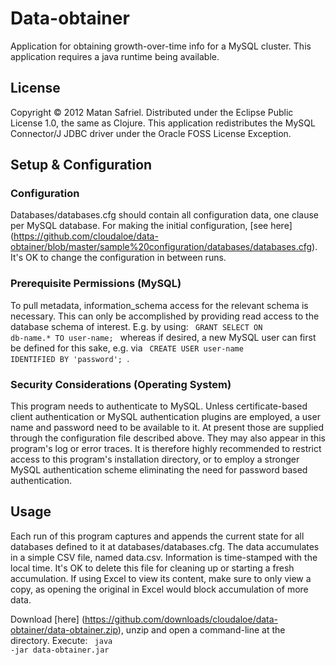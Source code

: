 # Data-obtainer

Application for obtaining growth-over-time info for a MySQL cluster.
This application requires a java runtime being available.

## License

Copyright © 2012 Matan Safriel.
Distributed under the Eclipse Public License 1.0, the same as Clojure.
This application redistributes the MySQL Connector/J JDBC driver under the Oracle FOSS License Exception.

## Setup & Configuration

### Configuration
Databases/databases.cfg should contain all configuration data, one clause per MySQL database.
For making the initial configuration, [see here] (https://github.com/cloudaloe/data-obtainer/blob/master/sample%20configuration/databases/databases.cfg).
It's OK to change the configuration in between runs.

### Prerequisite Permissions (MySQL)
To pull metadata, information_schema access for the relevant schema is necessary. This can only be accomplished by providing read access to the database schema of interest. E.g. by using:
<code> GRANT SELECT ON db-name.* TO user-name; </code>  whereas if desired, a new MySQL user can first be defined for this sake, e.g. via <code> CREATE USER user-name IDENTIFIED BY 'password'; </code>. 

### Security Considerations (Operating System)
This program needs to authenticate to MySQL. Unless certificate-based client authentication or MySQL authentication plugins are employed, a user name and password need to be available to it. At present those are supplied through the configuration file described above. They may also appear in this program's log or error traces. It is therefore highly recommended to restrict access to this program's installation directory, or to employ a stronger MySQL authentication scheme eliminating the need for password based authentication.

## Usage

Each run of this program captures and appends the current state for all databases defined to it at databases/databases.cfg. 
The data accumulates in a simple CSV file, named data.csv. Information is time-stamped with the local time. It's OK to delete this file for cleaning up or starting a fresh accumulation. If using Excel to view its content, make sure to only view a copy, as opening the original in Excel would block accumulation of more data. 

Download [here] (https://github.com/downloads/cloudaloe/data-obtainer/data-obtainer.zip), unzip and open a command-line at the directory.
Execute: <code> java -jar data-obtainer.jar </code>



